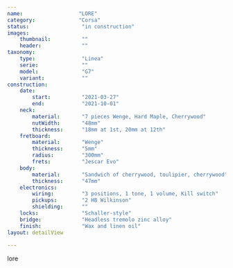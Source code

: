 ```yaml
---
name:                  "LORE"
category:              "Corsa"
status:                 "in construction"
images:
    thumbnail:          ""
    header:             ""
taxonomy:
    type:               "Linea"
    serie:              ""
    model:              "G7"
    variant:            ""
construction:
    date:
        start:          "2021-03-27"
        end:            "2021-10-01"
    neck:
        material:       "7 pieces Wenge, Hard Maple, Cherrywood"
        nutWidth:       "48mm"
        thickness:      "18mm at 1st, 20mm at 12th"
    fretboard:
        material:       "Wenge"
        thickness:      "5mm"  
        radius:         "300mm"
        frets:          "Jescar Evo"
    body:
        material:       "Sandwich of cherrywood, toulipier, cherrywood"
        thickness:      "47mm"
    electronics:
        wiring:         "3 positions, 1 tone, 1 volume, Kill switch"
        pickups:        "2 HB Wilkinson"
        shielding:      ""
    locks:              "Schaller-style"
    bridge:             "Headless tremolo zinc alloy"
    finish:             "Wax and linen oil"
layout: detailView
        
---
```


lore